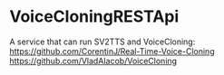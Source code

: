 # VoiceCloningRESTApi

A service that can run SV2TTS and VoiceCloning:
https://github.com/CorentinJ/Real-Time-Voice-Cloning
https://github.com/VladAIacob/VoiceCloning
